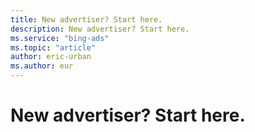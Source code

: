 ```yaml
---
title: New advertiser? Start here.
description: New advertiser? Start here.
ms.service: "bing-ads"
ms.topic: "article"
author: eric-urban
ms.author: eur
---
```


# New advertiser? Start here.


